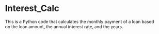 # Interest_Calc
This is a Python code that calculates the monthly payment of a loan based on the loan amount, the annual interest rate, and the years.
